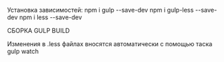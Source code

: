 Установка зависимостей: npm i gulp --save-dev npm i gulp-less --save-dev npm i less --save-dev

СБОРКА GULP BUILD

Изменения в .less файлах вносятся автоматически с помощью таска gulp watch
